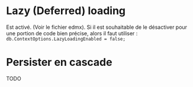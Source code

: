 # Lazy (Deferred) loading #

Est activé. (Voir le fichier edmx).
Si il est souhaitable de le désactiver pour une portion de code bien précise, alors il faut utiliser : `db.ContextOptions.LazyLoadingEnabled = false;`

# Persister en cascade #

TODO